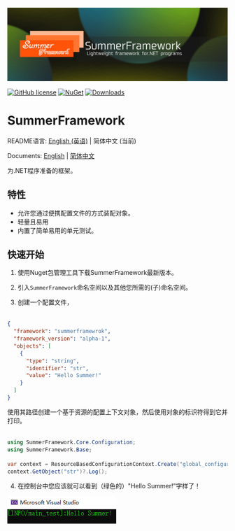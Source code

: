 ![ICON](../showing_image.png)

[![GitHub license](https://img.shields.io/badge/license-MIT-blue.svg)](https://raw.githubusercontent.com/dotnetcore/CAP/master/LICENSE.txt)
[![NuGet](http://img.shields.io/nuget/v/SummerFramework.svg)](https://www.nuget.org/packages/SummerFramework)
[![Downloads](https://img.shields.io/nuget/dt/SummerFramework)](#)

# SummerFramework

README语言: [English (英语)](../README.md) | 简体中文 (当前) 

Documents: [English](../docs/en_us.md) | [简体中文](../docs/zh_cn.md)

为.NET程序准备的框架。

## 特性
- 允许您通过便携配置文件的方式装配对象。
- 轻量且易用
- 内置了简单易用的单元测试。

## 快速开始
1. 使用Nuget包管理工具下载SummerFramework最新版本。

2. 引入`SummerFramework`命名空间以及其他您所需的(子)命名空间。

3. 创建一个配置文件，

```json

{
  "framework": "summerframewrok",
  "framework_version": "alpha-1",
  "objects": [
    {
      "type": "string",
      "identifier": "str",
      "value": "Hello Summer!"
    }
  ]
}

```

使用其路径创建一个基于资源的配置上下文对象，然后使用对象的标识符得到它并打印。

```c#

using SummerFramework.Core.Configuration;
using SummerFramework.Base;

var context = ResourceBasedConfigurationContext.Create("global_configuration.json");
context.GetObject("str")?.Log();

```

4. 在控制台中您应该就可以看到（绿色的）"Hello Summer!"字样了！

![CONSOLE](../docs/assets/console.png)
